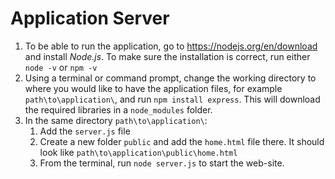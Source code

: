 # Application Server

1. To be able to run the application, go to https://nodejs.org/en/download and install _Node.js_.
To make sure the installation is correct, run either `node -v` or `npm -v`
2. Using a terminal or command prompt, change the working directory to where you would like to have the application files,
for example `path\to\application\`, and run `npm install express`. This will download the required libraries in a `node_modules` folder.
3. In the same directory `path\to\application\`:
   1. Add the `server.js` file
   2. Create a new folder `public` and add the `home.html` file there. It should look like `path\to\application\public\home.html`
   3. From the terminal, run `node server.js` to start the web-site.